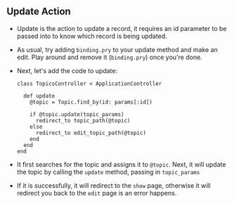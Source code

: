 ## Update Action

- Update is the action to update a record, it requires an id parameter to be passed into to know which record is being updated.

- As usual, try adding `binding.pry` to your update method and make an edit. Play around and remove it (`binding.pry`) once you're done.

- Next, let's add the code to update:

  ```
  class TopicsController < ApplicationController

    def update
      @topic = Topic.find_by(id: params[:id])

      if @topic.update(topic_params)
        redirect_to topic_path(@topic)
      else
        redirect_to edit_topic_path(@topic)
      end
    end
  end
  ```

- It first searches for the topic and assigns it to `@topic`. Next, it will update the topic by calling the `update` method, passing in `topic_params`

- If it is successfully, it will redirect to the `show` page, otherwise it will redirect you back to the `edit` page is an error happens.
